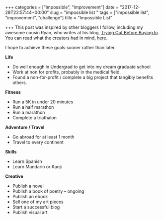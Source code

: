 +++
categories = ["impossible", "improvement"]
date = "2017-12-28T23:57:44+00:00"
slug = "impossible list "
tags = ["impossible list", "improvement", "challenge"]
title = "Impossible List"

+++
This post was inspired by other bloggers I follow, including my awesome cousin Ryan, who writes at his blog, [Trying Out Before Buying In](http://www.tryingoutbeforebuyingin.xyz). You can read what the creators  had in mind, [here]( "https://impossiblehq.com/impossible-list/"). 

I hope to achieve these goals sooner rather than later. 

**Life**

* Do well enough in Undergrad to get into my dream graduate school
* Work at non for profits, probably in the medical field.
* Found a non-for-profit / complete a big project that tangibly benefits others. 

**Fitness**

* Run a 5K in under 20 minutes
* Run a half marathon
* Run a marathon
* Complete a triathalon

**Adventure / Travel**

* Go abroad for at least 1 month
* Travel to every continent

**Skills**

* Learn Spanish
* Learn Mandarin or Kanji

**Creative**

* Publish a novel
* Publish a book of poetry – ongoing
* Publish an ebook
* Sell one of my art pieces
* Start a successful blog 
* Publish visual art